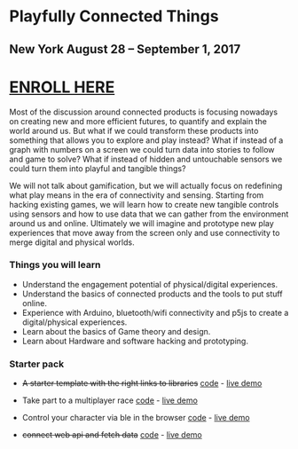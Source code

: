 # Playfully Connected Things

## New York August 28 – September 1, 2017

# [ENROLL HERE](http://ciid.dk/education/summer-school/ciid-summer-school-2017-nyc/workshops/playfully-connected-things/)

Most of the discussion around connected products is focusing nowadays on creating new and more efficient futures, to quantify and explain the world around us. But what if we could transform these products into something that allows you to explore and play instead? What if instead of a graph with numbers on a screen we could turn data into stories to follow and game to solve? What if instead of hidden and untouchable sensors we could turn them into playful and tangible things?

We will not talk about gamification, but we will actually focus on redefining what play means in the era of connectivity and sensing. Starting from hacking existing games, we will learn how to create new tangible controls using sensors and how to use data that we can gather from the environment around us and online. Ultimately we will imagine and prototype new play experiences that move away from the screen only and use connectivity to merge digital and physical worlds.


### Things you will learn
- Understand the engagement potential of physical/digital experiences.
- Understand the basics of connected products and the tools to put stuff online.
- Experience with Arduino, bluetooth/wifi connectivity and p5js to create a digital/physical experiences.
- Learn about the basics of Game theory and design.
- Learn about Hardware and software hacking and prototyping.

### Starter pack

- ~~A starter template with the right links to libraries~~
 [code](https://github.com/automato-build/Playfully-Connected-Things/tree/master/the-race) - [live demo](https://automato-build.github.io/Playfully-Connected-Things/the-race/)

- Take part to a multiplayer race
  [code](https://github.com/automato-build/Playfully-Connected-Things/tree/master/the-race) - [live demo](https://automato-build.github.io/Playfully-Connected-Things/the-race/)

- Control your character via ble in the browser
 [code](https://github.com/automato-build/Playfully-Connected-Things/tree/master/ble-example) - [live demo](https://automato-build.github.io/Playfully-Connected-Things/ble-example/)

- ~~connect web api and fetch data~~  [code](https://github.com/automato-build/Playfully-Connected-Things/tree/master/ble-example) - [live demo](https://automato-build.github.io/Playfully-Connected-Things/ble-example/)
